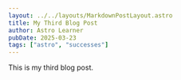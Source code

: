 ```yaml
---
layout: ../../layouts/MarkdownPostLayout.astro
title: My Third Blog Post
author: Astro Learner
pubDate: 2025-03-23
tags: ["astro", "successes"]
---
```


This is my third blog post.

